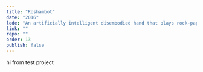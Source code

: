 ```yaml
---
title: "Roshambot"
date: "2016"
lede: "An artificially intelligent disembodied hand that plays rock-paper-scissors"
link: ""
repo: ""
order: 13
publish: false
---
```


hi from test project
